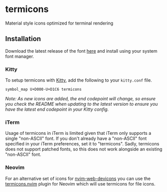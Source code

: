 # termicons

Material style icons optimized for terminal rendering

## Installation

Download the latest release of the font
[here](https://termicons.mskelton.dev/termicons.ttf) and install using your
system font manager.

### Kitty

To setup termicons with [Kitty](https://sw.kovidgoyal.net/kitty), add the
following to your `kitty.conf` file.

```kitty
symbol_map U+D000-U+D1C6 termicons
```

_Note: As new icons are added, the end codepoint will change, so ensure you
check the README when updating to the latest version to ensure you have the
latest end codepoint in your Kitty config._

### iTerm

Usage of termicons in iTerm is limited given that iTerm only supports a single
"non-ASCII" font. If you don't already have a "non-ASCII" font specified in your
iTerm preferences, set it to "termicons". Sadly, termicons does not support
patched fonts, so this does not work alongside an existing "non-ASCII" font.

### Neovim

For an alternative set of icons for
[nvim-web-devicons](https://github.com/nvim-tree/nvim-web-devicons) you can use
the [termicons.nvim](https://github.com/mskelton/termicons.nvim) plugin for
Neovim which will use termicons for file icons.
